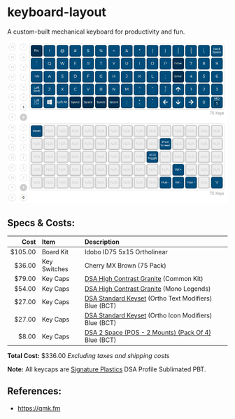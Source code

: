 # keyboard-layout

A custom-built mechanical keyboard for productivity and fun.

![layout](/images/layout.png)

## Specs & Costs:

|Cost|Item|Description|
|--:|:--|:--|
|$105.00|Board Kit|Idobo ID75 5x15 Ortholinear|
|$36.00|Key Switches|Cherry MX Brown (75 Pack)|
|$79.00|Key Caps|[DSA High Contrast Granite](https://pimpmykeyboard.com/dsa-high-contrast-granite-keyset-sublimated) (Common Kit)|
|$54.00|Key Caps|[DSA High Contrast Granite](https://pimpmykeyboard.com/dsa-high-contrast-granite-keyset-sublimated) (Mono Legends)|
|$27.00|Key Caps|[DSA Standard Keyset](https://pimpmykeyboard.com/dsa-standard-sublimated-keysets) (Ortho Text Modifiers) Blue (BCT)|
|$27.00|Key Caps|[DSA Standard Keyset](https://pimpmykeyboard.com/dsa-standard-sublimated-keysets) (Ortho Icon Modifiers) Blue (BCT)|
|$8.00|Key Caps|[DSA 2 Space (POS - 2 Mounts) (Pack Of 4)](https://pimpmykeyboard.com/dsa-2-space-pos-2-mounts-pack-of-4) Blue (BCT)|

**Total Cost:** $336.00 *Excluding taxes and shipping costs*

**Note:** All keycaps are [Signature Plastics](https://pimpmykeyboard.com/) DSA Profile Sublimated PBT.

## References:

- https://qmk.fm
